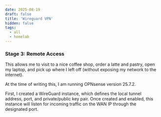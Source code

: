```yaml
---
date: 2025-08-19
draft: false
title: 'Wireguard VPN'
hidden: false
tags: 
  - all
  - homelab
---
```


### Stage 3: Remote Access

This allows me to visit to a nice coffee shop, order a latte and pastry, open my laptop, and pick up where I left off (without exposing my network to the internet). 

At the time of writing this, I am running OPNsense version 25.7.2.

First, I created a WireGuard instance, which defines the local tunnel address, port, and private/public key pair. Once created and enabled, this instance will listen for incoming traffic on the WAN IP through the designated port.


